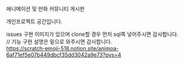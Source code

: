애니메이션  및 만화 커뮤니티 게시판

개인프로젝트 공간입니다.

issues 구현 이미지가 있으며 clone할 경우 먼저 sql쪽 넣어주시면 감사합니다.
<br>// 기능 구현 설명은 밑으로 와주시면 감사합니다.<br>
https://scratch-emoji-518.notion.site/animoa-6af71ef5e07b449dbcf35dd3042a9e73?pvs=4
